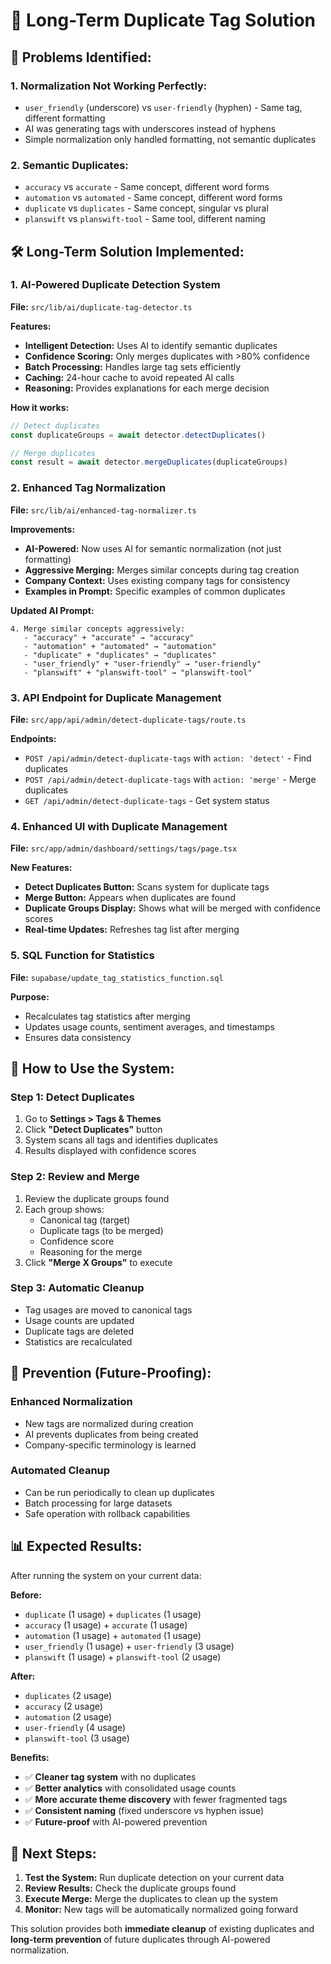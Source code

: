 # 🎯 **Long-Term Duplicate Tag Solution**

## 🚨 **Problems Identified:**

### **1. Normalization Not Working Perfectly:**
- `user_friendly` (underscore) vs `user-friendly` (hyphen) - Same tag, different formatting
- AI was generating tags with underscores instead of hyphens
- Simple normalization only handled formatting, not semantic duplicates

### **2. Semantic Duplicates:**
- `accuracy` vs `accurate` - Same concept, different word forms
- `automation` vs `automated` - Same concept, different word forms  
- `duplicate` vs `duplicates` - Same concept, singular vs plural
- `planswift` vs `planswift-tool` - Same tool, different naming

## 🛠️ **Long-Term Solution Implemented:**

### **1. AI-Powered Duplicate Detection System**
**File:** `src/lib/ai/duplicate-tag-detector.ts`

**Features:**
- **Intelligent Detection:** Uses AI to identify semantic duplicates
- **Confidence Scoring:** Only merges duplicates with >80% confidence
- **Batch Processing:** Handles large tag sets efficiently
- **Caching:** 24-hour cache to avoid repeated AI calls
- **Reasoning:** Provides explanations for each merge decision

**How it works:**
```typescript
// Detect duplicates
const duplicateGroups = await detector.detectDuplicates()

// Merge duplicates  
const result = await detector.mergeDuplicates(duplicateGroups)
```

### **2. Enhanced Tag Normalization**
**File:** `src/lib/ai/enhanced-tag-normalizer.ts`

**Improvements:**
- **AI-Powered:** Now uses AI for semantic normalization (not just formatting)
- **Aggressive Merging:** Merges similar concepts during tag creation
- **Company Context:** Uses existing company tags for consistency
- **Examples in Prompt:** Specific examples of common duplicates

**Updated AI Prompt:**
```
4. Merge similar concepts aggressively:
   - "accuracy" + "accurate" → "accuracy"
   - "automation" + "automated" → "automation"  
   - "duplicate" + "duplicates" → "duplicates"
   - "user_friendly" + "user-friendly" → "user-friendly"
   - "planswift" + "planswift-tool" → "planswift-tool"
```

### **3. API Endpoint for Duplicate Management**
**File:** `src/app/api/admin/detect-duplicate-tags/route.ts`

**Endpoints:**
- `POST /api/admin/detect-duplicate-tags` with `action: 'detect'` - Find duplicates
- `POST /api/admin/detect-duplicate-tags` with `action: 'merge'` - Merge duplicates
- `GET /api/admin/detect-duplicate-tags` - Get system status

### **4. Enhanced UI with Duplicate Management**
**File:** `src/app/admin/dashboard/settings/tags/page.tsx`

**New Features:**
- **Detect Duplicates Button:** Scans system for duplicate tags
- **Merge Button:** Appears when duplicates are found
- **Duplicate Groups Display:** Shows what will be merged with confidence scores
- **Real-time Updates:** Refreshes tag list after merging

### **5. SQL Function for Statistics**
**File:** `supabase/update_tag_statistics_function.sql`

**Purpose:**
- Recalculates tag statistics after merging
- Updates usage counts, sentiment averages, and timestamps
- Ensures data consistency

## 🎯 **How to Use the System:**

### **Step 1: Detect Duplicates**
1. Go to **Settings > Tags & Themes**
2. Click **"Detect Duplicates"** button
3. System scans all tags and identifies duplicates
4. Results displayed with confidence scores

### **Step 2: Review and Merge**
1. Review the duplicate groups found
2. Each group shows:
   - Canonical tag (target)
   - Duplicate tags (to be merged)
   - Confidence score
   - Reasoning for the merge
3. Click **"Merge X Groups"** to execute

### **Step 3: Automatic Cleanup**
- Tag usages are moved to canonical tags
- Usage counts are updated
- Duplicate tags are deleted
- Statistics are recalculated

## 🔄 **Prevention (Future-Proofing):**

### **Enhanced Normalization**
- New tags are normalized during creation
- AI prevents duplicates from being created
- Company-specific terminology is learned

### **Automated Cleanup**
- Can be run periodically to clean up duplicates
- Batch processing for large datasets
- Safe operation with rollback capabilities

## 📊 **Expected Results:**

After running the system on your current data:

**Before:**
- `duplicate` (1 usage) + `duplicates` (1 usage)
- `accuracy` (1 usage) + `accurate` (1 usage)  
- `automation` (1 usage) + `automated` (1 usage)
- `user_friendly` (1 usage) + `user-friendly` (3 usage)
- `planswift` (1 usage) + `planswift-tool` (2 usage)

**After:**
- `duplicates` (2 usage)
- `accuracy` (2 usage)
- `automation` (2 usage)
- `user-friendly` (4 usage)
- `planswift-tool` (3 usage)

**Benefits:**
- ✅ **Cleaner tag system** with no duplicates
- ✅ **Better analytics** with consolidated usage counts
- ✅ **More accurate theme discovery** with fewer fragmented tags
- ✅ **Consistent naming** (fixed underscore vs hyphen issue)
- ✅ **Future-proof** with AI-powered prevention

## 🚀 **Next Steps:**

1. **Test the System:** Run duplicate detection on your current data
2. **Review Results:** Check the duplicate groups found
3. **Execute Merge:** Merge the duplicates to clean up the system
4. **Monitor:** New tags will be automatically normalized going forward

This solution provides both **immediate cleanup** of existing duplicates and **long-term prevention** of future duplicates through AI-powered normalization.
